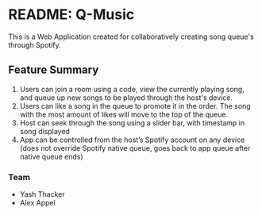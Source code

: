 # README: Q-Music

This is a Web Application created for collaboratively creating song queue's through Spotify.

## Feature Summary

1. Users can join a room using a code, view the currently playing song, and queue up new songs to be played through the host's device.
1. Users can like a song in the queue to promote it in the order. The song with the most amount of likes will move to the top of the queue.
1. Host can seek through the song using a slider bar, with timestamp in song displayed
1. App can be controlled from the host’s Spotify account on any device (does not override Spotify native queue, goes back to app queue after native queue ends)

### Team

* Yash Thacker
* Alex Appel
